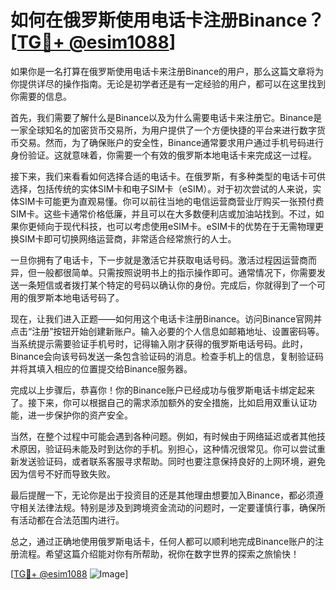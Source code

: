 # 如何在俄罗斯使用电话卡注册Binance？[[TG💪+ @esim1088](https://t.me/s/esim1088)]

如果你是一名打算在俄罗斯使用电话卡来注册Binance的用户，那么这篇文章将为你提供详尽的操作指南。无论是初学者还是有一定经验的用户，都可以在这里找到你需要的信息。

首先，我们需要了解什么是Binance以及为什么需要电话卡来注册它。Binance是一家全球知名的加密货币交易所，为用户提供了一个方便快捷的平台来进行数字货币交易。然而，为了确保账户的安全性，Binance通常要求用户通过手机号码进行身份验证。这就意味着，你需要一个有效的俄罗斯本地电话卡来完成这一过程。

接下来，我们来看看如何选择合适的电话卡。在俄罗斯，有多种类型的电话卡可供选择，包括传统的实体SIM卡和电子SIM卡（eSIM）。对于初次尝试的人来说，实体SIM卡可能更为直观易懂。你可以前往当地的电信运营商营业厅购买一张预付费SIM卡。这些卡通常价格低廉，并且可以在大多数便利店或加油站找到。不过，如果你更倾向于现代科技，也可以考虑使用eSIM卡。eSIM卡的优势在于无需物理更换SIM卡即可切换网络运营商，非常适合经常旅行的人士。

一旦你拥有了电话卡，下一步就是激活它并获取电话号码。激活过程因运营商而异，但一般都很简单。只需按照说明书上的指示操作即可。通常情况下，你需要发送一条短信或者拨打某个特定的号码以确认你的身份。完成后，你就得到了一个可用的俄罗斯本地电话号码了。

现在，让我们进入正题——如何用这个电话卡注册Binance。访问Binance官网并点击“注册”按钮开始创建新账户。输入必要的个人信息如邮箱地址、设置密码等。当系统提示需要验证手机号时，记得输入刚才获得的俄罗斯电话号码。此时，Binance会向该号码发送一条包含验证码的消息。检查手机上的信息，复制验证码并将其填入相应的位置提交给Binance服务器。

完成以上步骤后，恭喜你！你的Binance账户已经成功与俄罗斯电话卡绑定起来了。接下来，你可以根据自己的需求添加额外的安全措施，比如启用双重认证功能，进一步保护你的资产安全。

当然，在整个过程中可能会遇到各种问题。例如，有时候由于网络延迟或者其他技术原因，验证码未能及时到达你的手机。别担心，这种情况很常见。你可以尝试重新发送验证码，或者联系客服寻求帮助。同时也要注意保持良好的上网环境，避免因为信号不好而导致失败。

最后提醒一下，无论你是出于投资目的还是其他理由想要加入Binance，都必须遵守相关法律法规。特别是涉及到跨境资金流动的问题时，一定要谨慎行事，确保所有活动都在合法范围内进行。

总之，通过正确地使用俄罗斯电话卡，任何人都可以顺利地完成Binance账户的注册流程。希望这篇介绍能对你有所帮助，祝你在数字世界的探索之旅愉快！

[[TG💪+ @esim1088](https://t.me/s/esim1088) ![Image](https://i.postimg.cc/4NQfJmqS/Snipaste-2025-05-13-00-14-12.png)]